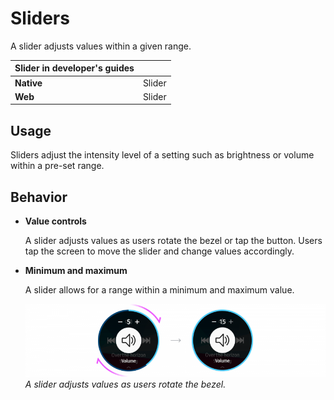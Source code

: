 # Sliders



A slider adjusts values within a given range.

|**Slider** in developer's guides|         |
|----------|---------|
|**Native**|Slider   |
|**Web**   |Slider   |

## Usage

Sliders adjust the intensity level of a setting such as brightness or volume within a pre-set range.

## Behavior

-   **Value controls**

    A slider adjusts values as users rotate the bezel or tap the button. Users tap the screen to move the slider and change values accordingly.

-   **Minimum and maximum**

    A slider allows for a range within a minimum and maximum value.

    ![](media/10.9.2-800x194.png)  
    *A slider adjusts values as users rotate the bezel.*
